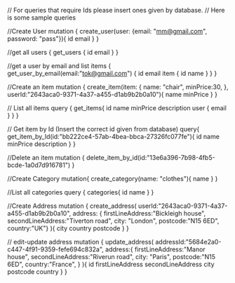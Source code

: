 // For queries that require Ids please insert ones given by database.
// Here is some sample queries


//Create User
mutation {
  create_user(user: {email: "mm@gmail.com", password: "pass"}){
    id
    email
  }
}

//get all users
{
  get_users {
    id
    email
  }
}

//get a user by email and list items
{
  get_user_by_email(email:"tok@gmail.com") {
    id
    email
    item {
      id
      name
    }
  }
}

//Create an item
mutation {
  create_item(item: {
    name: "chair",
    minPrice:30,
  }, userId:"2643aca0-9371-4a37-a455-d1ab9b2b0a10"){
    name
    minPrice
  }
}

// List all items
query {
  get_items{
    id
    name
    minPrice
    description
    user {
      email
    }
  }
}

// Get item by Id (Insert the correct id given from database)
query{
  get_item_by_Id(id:"bb222ce4-57ab-4bea-bbca-27326fc077fe"){
    id
    name
    minPrice
    description
  }
}

//Delete an item
mutation {
  delete_item_by_id(id:"13e6a396-7b98-4fb5-bcde-1a0d7d916781")
}

//Create Category
mutation{
  create_category(name: "clothes"){
    name
  }
}

//List all categories
query {
  categories{
    id
    name
  }
}

//Create Address
mutation {
  create_address(
  userId:"2643aca0-9371-4a37-a455-d1ab9b2b0a10",
  address: {
  	firstLineAddress:"Bickleigh house", 
    secondLineAddress:"Tiverton road", 
    city: "London", 
    postcode:"N15 6ED", 
    country:"UK"}
){
  city
  country
  postcode
}
}

// edit-update address
mutation {
  update_address(
    addressId:"5684e2a0-c447-4f91-9359-fefe694c832a",
    address:{
      firstLineAddress:"Manor house",
    	secondLineAddress:"Riverun road",
    	city: "Paris",
    	postcode:"N15 6ED",
    	country:"France",
    }
    ){
    id
    firstLineAddress
    secondLineAddress
    city
    postcode
    country
  }
}

